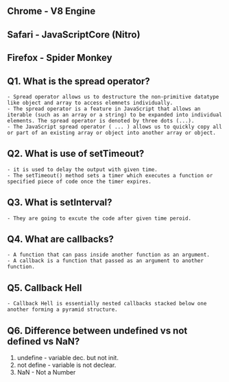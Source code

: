 ## Chrome - V8 Engine
## Safari - JavaScriptCore (Nitro)
## Firefox - Spider Monkey

## Q1. What is the spread operator?
    - Spread operator allows us to destructure the non-primitive datatype like object and array to access elemnets individually.
    - The spread operator is a feature in JavaScript that allows an iterable (such as an array or a string) to be expanded into individual elements. The spread operator is denoted by three dots (...).
    - The JavaScript spread operator ( ... ) allows us to quickly copy all or part of an existing array or object into another array or object.

## Q2. What is use of setTimeout?
    - it is used to delay the output with given time.
    - The setTimeout() method sets a timer which executes a function or specified piece of code once the timer expires.
## Q3. What is setInterval?
    - They are going to excute the code after given time peroid.
  
## Q4. What are callbacks?
    - A function that can pass inside another function as an argument.
    - A callback is a function that passed as an argument to another function.
## Q5. Callback Hell
    - Callback Hell is essentially nested callbacks stacked below one another forming a pyramid structure.

## Q6. Difference between undefined vs not defined vs NaN?
1. undefine - variable dec. but not init.
2. not define - variable is not declear.
3. NaN - Not a Number